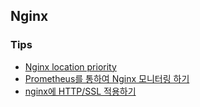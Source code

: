 ## Nginx

### Tips
- [Nginx location priority](https://stackoverflow.com/questions/5238377/nginx-location-priority)
- [Prometheus를 통하여 Nginx 모니터링 하기](https://sarc.io/index.php/cloud/1787-prometheus-nginx-monitoring)
- [nginx에 HTTP/SSL 적용하기](https://velog.io/@kimmjieun/nginx%EC%97%90-SSLHTTPS-%EC%A0%81%EC%9A%A9%ED%95%98%EA%B8%B0)
